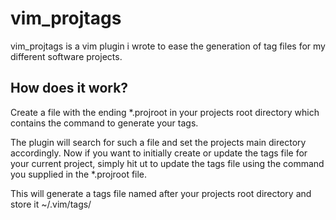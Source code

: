 # vim_projtags

vim_projtags is a vim plugin i wrote to ease the generation of tag files for my different software projects.

## How does it work?

Create a file with the ending \*.projroot in your projects root directory which contains the command to generate your tags.

The plugin will search for such a file and set the projects main directory accordingly. 
Now if you want to initially create or update the tags file for your current project, simply hit 
<leader>ut to update the tags file using the command you supplied in the \*.projroot file.

This will generate a tags file named after your projects root directory and store it ~/.vim/tags/
